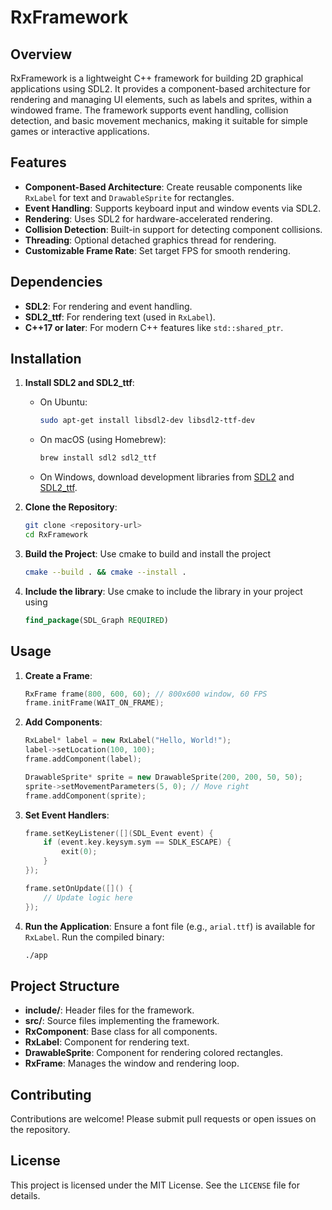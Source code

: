 # RxFramework

## Overview
RxFramework is a lightweight C++ framework for building 2D graphical applications using SDL2. It provides a component-based architecture for rendering and managing UI elements, such as labels and sprites, within a windowed frame. The framework supports event handling, collision detection, and basic movement mechanics, making it suitable for simple games or interactive applications.

## Features
- **Component-Based Architecture**: Create reusable components like `RxLabel` for text and `DrawableSprite` for rectangles.
- **Event Handling**: Supports keyboard input and window events via SDL2.
- **Rendering**: Uses SDL2 for hardware-accelerated rendering.
- **Collision Detection**: Built-in support for detecting component collisions.
- **Threading**: Optional detached graphics thread for rendering.
- **Customizable Frame Rate**: Set target FPS for smooth rendering.

## Dependencies
- **SDL2**: For rendering and event handling.
- **SDL2_ttf**: For rendering text (used in `RxLabel`).
- **C++17 or later**: For modern C++ features like `std::shared_ptr`.

## Installation
1. **Install SDL2 and SDL2_ttf**:
   - On Ubuntu:
     ```bash
     sudo apt-get install libsdl2-dev libsdl2-ttf-dev
     ```
   - On macOS (using Homebrew):
     ```bash
     brew install sdl2 sdl2_ttf
     ```
   - On Windows, download development libraries from [SDL2](https://www.libsdl.org/) and [SDL2_ttf](https://www.libsdl.org/projects/SDL_ttf/).

2. **Clone the Repository**:
   ```bash
   git clone <repository-url>
   cd RxFramework
   ```

3. **Build the Project**:
   Use cmake to build and install the project
   ```bash
   cmake --build . && cmake --install .
   ```

3. **Include the library**:
   Use cmake to include the library in your project using
   ```cmake
   find_package(SDL_Graph REQUIRED)
   ``` 

## Usage
1. **Create a Frame**:
   ```cpp
   RxFrame frame(800, 600, 60); // 800x600 window, 60 FPS
   frame.initFrame(WAIT_ON_FRAME);
   ```

2. **Add Components**:
   ```cpp
   RxLabel* label = new RxLabel("Hello, World!");
   label->setLocation(100, 100);
   frame.addComponent(label);

   DrawableSprite* sprite = new DrawableSprite(200, 200, 50, 50);
   sprite->setMovementParameters(5, 0); // Move right
   frame.addComponent(sprite);
   ```

3. **Set Event Handlers**:
   ```cpp
   frame.setKeyListener([](SDL_Event event) {
       if (event.key.keysym.sym == SDLK_ESCAPE) {
           exit(0);
       }
   });

   frame.setOnUpdate([]() {
       // Update logic here
   });
   ```

4. **Run the Application**:
   Ensure a font file (e.g., `arial.ttf`) is available for `RxLabel`. Run the compiled binary:
   ```bash
   ./app
   ```

## Project Structure
- **include/**: Header files for the framework.
- **src/**: Source files implementing the framework.
- **RxComponent**: Base class for all components.
- **RxLabel**: Component for rendering text.
- **DrawableSprite**: Component for rendering colored rectangles.
- **RxFrame**: Manages the window and rendering loop.

## Contributing
Contributions are welcome! Please submit pull requests or open issues on the repository.

## License
This project is licensed under the MIT License. See the `LICENSE` file for details.
